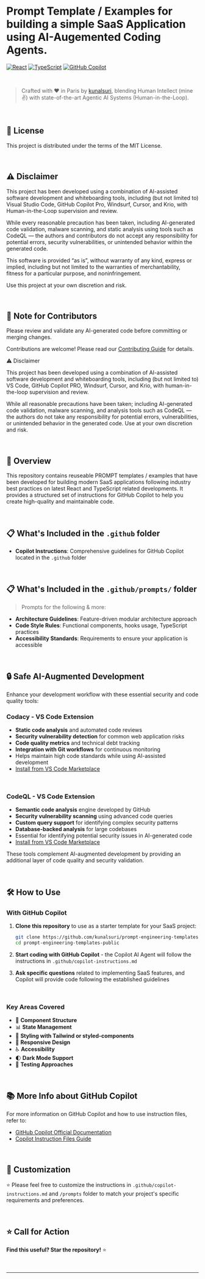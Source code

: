 # Prompt Template / Examples for building a simple SaaS Application using AI-Augemented Coding Agents.

[![React](https://img.shields.io/badge/React-61DAFB?style=flat-square&logo=react&logoColor=black)](https://reactjs.org/)
[![TypeScript](https://img.shields.io/badge/TypeScript-3178C6?style=flat-square&logo=typescript&logoColor=white)](https://www.typescriptlang.org/)
[![GitHub Copilot](https://img.shields.io/badge/GitHub%20Copilot-000000?style=flat-square&logo=github&logoColor=white)](https://github.com/features/copilot)

<br>

> Crafted with ❤️ in Paris by [kunalsuri](https://github.com/kunalsuri), blending Human Intellect (mine ✌️) with state-of-the-art Agentic AI Systems (Human-in-the-Loop).

<br>

## 📄 License

This project is distributed under the terms of the MIT License.

<br>

## ⚠️ Disclaimer

This project has been developed using a combination of AI-assisted software development and whiteboarding tools, including (but not limited to) Visual Studio Code, GitHub Copilot Pro, Windsurf, Cursor, and Krio, with Human-in-the-Loop supervision and review.

While every reasonable precaution has been taken, including AI-generated code validation, malware scanning, and static analysis using tools such as CodeQL — the authors and contributors do not accept any responsibility for potential errors, security vulnerabilities, or unintended behavior within the generated code.

This software is provided “as is”, without warranty of any kind, express or implied, including but not limited to the warranties of merchantability, fitness for a particular purpose, and noninfringement.

Use this project at your own discretion and risk.

<br>

## 📝 Note for Contributors

Please review and validate any AI-generated code before committing or merging changes.

Contributions are welcome! Please read our [Contributing Guide](CONTRIBUTING.md) for details.


⚠️ Disclaimer

This project has been developed using a combination of AI-assisted software development and whiteboarding tools, including (but not limited to) VS Code, GitHub Copilot PRO, Windsurf, Cursor, and Krio, with human-in-the-loop supervision and review.

While all reasonable precautions have been taken; including AI-generated code validation, malware scanning, and analysis tools such as CodeQL — the authors do not take any responsibility for potential errors, vulnerabilities, or unintended behavior in the generated code.
Use at your own discretion and risk.

<br>


## 🚀 Overview

This repository contains reuseable PROMPT templates / examples that have been developed for building modern SaaS applications following industry best practices on latest React and TypeScript related developments. It provides a structured set of instructions for GitHub Copilot to help you create high-quality and maintainable code.

<br>

## 📋 What's Included in the `.github` folder

- **Copilot Instructions**: Comprehensive guidelines for GitHub Copilot located in the `.github` folder

<br>

## 📋 What's Included in the `.github/prompts/` folder

> Prompts for the following & more:

- **Architecture Guidelines**: Feature-driven modular architecture approach
- **Code Style Rules**: Functional components, hooks usage, TypeScript practices
- **Accessibility Standards**: Requirements to ensure your application is accessible

<br>

## 🔒 Safe AI-Augmented Development

Enhance your development workflow with these essential security and code quality tools:

### Codacy - VS Code Extension
- **Static code analysis** and automated code reviews
- **Security vulnerability detection** for common web application risks
- **Code quality metrics** and technical debt tracking
- **Integration with Git workflows** for continuous monitoring
- Helps maintain high code standards while using AI-assisted development
- [Install from VS Code Marketplace](https://marketplace.visualstudio.com/items?itemName=codacy-app.codacy)

<br>

### CodeQL - VS Code Extension
- **Semantic code analysis** engine developed by GitHub
- **Security vulnerability scanning** using advanced code queries
- **Custom query support** for identifying complex security patterns
- **Database-backed analysis** for large codebases
- Essential for identifying potential security issues in AI-generated code
- [Install from VS Code Marketplace](https://marketplace.visualstudio.com/items?itemName=GitHub.vscode-codeql)

These tools complement AI-augmented development by providing an additional layer of code quality and security validation.

<br>

## 🛠 How to Use

### With GitHub Copilot

1. **Clone this repository** to use as a starter template for your SaaS project:
   ```bash
   git clone https://github.com/kunalsuri/prompt-engineering-templates-public.git
   cd prompt-engineering-templates-public
   ```

2. **Start coding with GitHub Copilot** - the Copilot AI Agent will follow the instructions in `.github/copilot-instructions.md`

3. **Ask specific questions** related to implementing SaaS features, and Copilot will provide code following the established guidelines

<br>

### Key Areas Covered

- 🧩 **Component Structure**
- 📊 **State Management**
- 🎨 **Styling with Tailwind or styled-components**
- 📱 **Responsive Design**
- ♿ **Accessibility**
- 🌓 **Dark Mode Support**
- 🧪 **Testing Approaches**

<br>

## 📚 More Info about GitHub Copilot

For more information on GitHub Copilot and how to use instruction files, refer to:
- [GitHub Copilot Official Documentation](https://docs.github.com/en/copilot)
- [Copilot Instruction Files Guide](https://docs.github.com/en/copilot/configuring-github-copilot/configuring-github-copilot-in-your-environment)

<br>

## 📝 Customization

⭐ Please feel free to customize the instructions in `.github/copilot-instructions.md` and `/prompts` folder to match your project's specific requirements and preferences.

<br>

## ⭐ Call for Action

**Find this useful? Star the repository!** ⭐

<br>

---
